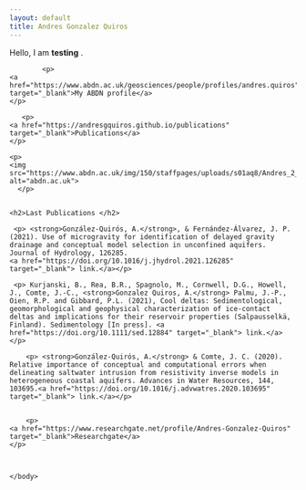 ```yaml
---
layout: default
title: Andres Gonzalez Quiros
---
```



<html>
  <head>
    <title>Andres Gonzalez Quiros</title>
  </head>
  <body>
    <p>Hello, I am <strong>testing</strong> .</p>
    
    	    <p>
    <a href="https://www.abdn.ac.uk/geosciences/people/profiles/andres.quiros" target="_blank">My ABDN profile</a>
    </p>
	  
	   <p>
    <a href="https://andresgquiros.github.io/publications" target="_blank">Publications</a>
    </p>
	  
    <p>
    <img src="https://www.abdn.ac.uk/img/150/staffpages/uploads/s01aq8/Andres_2_2.jpg" alt="abdn.ac.uk">  
      </p>
     
    
    <h2>Last Publications </h2>
      
     <p> <strong>González-Quirós, A.</strong>, & Fernández-Álvarez, J. P. (2021). Use of microgravity for identification of delayed gravity drainage and conceptual model selection in unconfined aquifers. Journal of Hydrology, 126285.
    <a href="https://doi.org/10.1016/j.jhydrol.2021.126285" target="_blank"> link.</a></p>
	  
	 <p> Kurjanski, B., Rea, B.R., Spagnolo, M., Cornwell, D.G., Howell, J., Comte, J.-C., <strong>Gonzalez Quiros, A.</strong> Palmu, J.-P., Oien, R.P. and Gibbard, P.L. (2021), Cool deltas: Sedimentological, geomorphological and geophysical characterization of ice-contact deltas and implications for their reservoir properties (Salpausselkä, Finland). Sedimentology [In press]. <a href="https://doi.org/10.1111/sed.12884" target="_blank"> link.</a></p>

   	    <p> <strong>González-Quirós, A.</strong> & Comte, J. C. (2020). Relative importance of conceptual and computational errors when delineating saltwater intrusion from resistivity inverse models in heterogeneous coastal aquifers. Advances in Water Resources, 144, 103695.<a href="https://doi.org/10.1016/j.advwatres.2020.103695" target="_blank"> link.</a></p>
	
			
	    <p>
    <a href="https://www.researchgate.net/profile/Andres-Gonzalez-Quiros" target="_blank">Researchgate</a>
    </p>

	
	
	</body>
	
</html>

